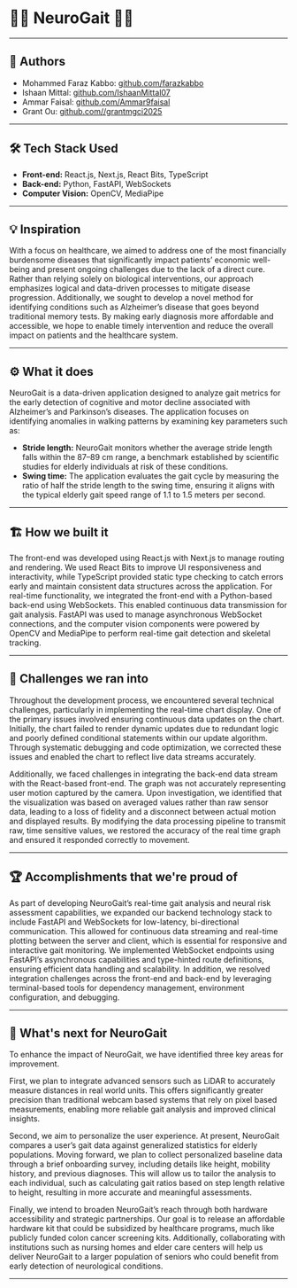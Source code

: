 # 🚶‍♂️ **NeuroGait** 🚶‍♀️


---

## 👥 Authors

- Mohammed Faraz Kabbo: [github.com/farazkabbo](https://github.com/farazkabbo)
- Ishaan Mittal: [github.com/IshaanMittal07](https://github.com/IshaanMittal07)  
- Ammar Faisal: [github.com/Ammar9faisal](https://github.com/Ammar9faisal)
- Grant Ou: [github.com//grantmgci2025](https://github.com/grantmgci2025)

---

## 🛠️ Tech Stack Used

- **Front-end:** React.js, Next.js, React Bits, TypeScript  
- **Back-end:** Python, FastAPI, WebSockets  
- **Computer Vision:** OpenCV, MediaPipe  

---

## 💡 Inspiration

With a focus on healthcare, we aimed to address one of the most financially burdensome diseases that significantly impact patients’ economic well-being and present ongoing challenges due to the lack of a direct cure. Rather than relying solely on biological interventions, our approach emphasizes logical and data-driven processes to mitigate disease progression. Additionally, we sought to develop a novel method for identifying conditions such as Alzheimer’s disease that goes beyond traditional memory tests. By making early diagnosis more affordable and accessible, we hope to enable timely intervention and reduce the overall impact on patients and the healthcare system.

---

## ⚙️ What it does

NeuroGait is a data-driven application designed to analyze gait metrics for the early detection of cognitive and motor decline associated with Alzheimer’s and Parkinson’s diseases. The application focuses on identifying anomalies in walking patterns by examining key parameters such as:

- **Stride length:** NeuroGait monitors whether the average stride length falls within the 87–89 cm range, a benchmark established by scientific studies for elderly individuals at risk of these conditions.  
- **Swing time:** The application evaluates the gait cycle by measuring the ratio of half the stride length to the swing time, ensuring it aligns with the typical elderly gait speed range of 1.1 to 1.5 meters per second.

---

## 🏗️ How we built it

The front-end was developed using React.js with Next.js to manage routing and rendering. We used React Bits to improve UI responsiveness and interactivity, while TypeScript provided static type checking to catch errors early and maintain consistent data structures across the application. For real-time functionality, we integrated the front-end with a Python-based back-end using WebSockets. This enabled continuous data transmission for gait analysis. FastAPI was used to manage asynchronous WebSocket connections, and the computer vision components were powered by OpenCV and MediaPipe to perform real-time gait detection and skeletal tracking.

---

## 🚧 Challenges we ran into

Throughout the development process, we encountered several technical challenges, particularly in implementing the real-time chart display. One of the primary issues involved ensuring continuous data updates on the chart. Initially, the chart failed to render dynamic updates due to redundant logic and poorly defined conditional statements within our update algorithm. Through systematic debugging and code optimization, we corrected these issues and enabled the chart to reflect live data streams accurately.

Additionally, we faced challenges in integrating the back-end data stream with the React-based front-end. The graph was not accurately representing user motion captured by the camera. Upon investigation, we identified that the visualization was based on averaged values rather than raw sensor data, leading to a loss of fidelity and a disconnect between actual motion and displayed results. By modifying the data processing pipeline to transmit raw, time sensitive values, we restored the accuracy of the real time graph and ensured it responded correctly to movement.

---

## 🏆 Accomplishments that we're proud of

As part of developing NeuroGait’s real-time gait analysis and neural risk assessment capabilities, we expanded our backend technology stack to include FastAPI and WebSockets for low-latency, bi-directional communication. This allowed for continuous data streaming and real-time plotting between the server and client, which is essential for responsive and interactive gait monitoring. We implemented WebSocket endpoints using FastAPI’s asynchronous capabilities and type-hinted route definitions, ensuring efficient data handling and scalability. In addition, we resolved integration challenges across the front-end and back-end by leveraging terminal-based tools for dependency management, environment configuration, and debugging.

---

## 🔮 What's next for NeuroGait

To enhance the impact of NeuroGait, we have identified three key areas for improvement.

First, we plan to integrate advanced sensors such as LiDAR to accurately measure distances in real world units. This offers significantly greater precision than traditional webcam based systems that rely on pixel based measurements, enabling more reliable gait analysis and improved clinical insights.

Second, we aim to personalize the user experience. At present, NeuroGait compares a user’s gait data against generalized statistics for elderly populations. Moving forward, we plan to collect personalized baseline data through a brief onboarding survey, including details like height, mobility history, and previous diagnoses. This will allow us to tailor the analysis to each individual, such as calculating gait ratios based on step length relative to height, resulting in more accurate and meaningful assessments.

Finally, we intend to broaden NeuroGait’s reach through both hardware accessibility and strategic partnerships. Our goal is to release an affordable hardware kit that could be subsidized by healthcare programs, much like publicly funded colon cancer screening kits. Additionally, collaborating with institutions such as nursing homes and elder care centers will help us deliver NeuroGait to a larger population of seniors who could benefit from early detection of neurological conditions.

---
